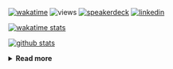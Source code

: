 [![wakatime](https://wakatime.com/badge/user/ddf27f94-292a-4343-b7eb-1143a4c6cf87.svg)](https://wakatime.com/@ddf27f94-292a-4343-b7eb-1143a4c6cf87)
![views](https://komarev.com/ghpvc/?username=chck&color=blueviolet)
[![speakerdeck](https://img.shields.io/badge/Speaker_Deck-chck-8a2be2?style=flat-square&logo=speaker-deck)](https://speakerdeck.com/chck)
[![linkedin](https://img.shields.io/badge/LinkedIn-chck-8a2be2?style=flat-square&logo=linkedin)](https://www.linkedin.com/in/chck/)

[![wakatime stats](https://github-readme-stats-nine-umber-51.vercel.app/api/wakatime?username=chck&layout=compact&count_private=true&hide_title=true&hide=Other&theme=buefy&langs_count=14)](https://wakatime.com/@chck?rank=me)

[![github stats](https://github-readme-stats-nine-umber-51.vercel.app/api?username=chck&count_private=true&show_icons=true&hide_title=true&theme=buefy)](https://github.com/anuraghazra/github-readme-stats)

<details>
  <summary><b>Read more</b></summary>
  <br>

  <!--START_SECTION:waka-->
**🐱 My GitHub Data** 

> 📦 147.5 kB Used in GitHub's Storage 
 > 
> 🏆 917 Contributions in the Year 2025
 > 
> 💼 Opted to Hire
 > 
> 📜 133 Public Repositories 
 > 
> 🔑 24 Private Repositories 
 > 
**I'm an Early 🐤** 

```text
🌞 Morning                1954 commits        █████░░░░░░░░░░░░░░░░░░░░   19.95 % 
🌆 Daytime                2947 commits        ████████░░░░░░░░░░░░░░░░░   30.08 % 
🌃 Evening                2576 commits        ███████░░░░░░░░░░░░░░░░░░   26.30 % 
🌙 Night                  2319 commits        ██████░░░░░░░░░░░░░░░░░░░   23.67 % 
```
📅 **I'm Most Productive on Thursday** 

```text
Monday                   1558 commits        ████░░░░░░░░░░░░░░░░░░░░░   15.90 % 
Tuesday                  1740 commits        ████░░░░░░░░░░░░░░░░░░░░░   17.76 % 
Wednesday                1942 commits        █████░░░░░░░░░░░░░░░░░░░░   19.82 % 
Thursday                 2103 commits        █████░░░░░░░░░░░░░░░░░░░░   21.47 % 
Friday                   1107 commits        ███░░░░░░░░░░░░░░░░░░░░░░   11.30 % 
Saturday                 606 commits         ██░░░░░░░░░░░░░░░░░░░░░░░   06.19 % 
Sunday                   740 commits         ██░░░░░░░░░░░░░░░░░░░░░░░   07.55 % 
```


📊 **This Week I Spent My Time On** 

```text
💬 Programming Languages: 
Other                    13 hrs 22 mins      █████████████░░░░░░░░░░░░   53.18 % 
Rust                     6 hrs 39 mins       ███████░░░░░░░░░░░░░░░░░░   26.48 % 
TOML                     2 hrs 4 mins        ██░░░░░░░░░░░░░░░░░░░░░░░   08.25 % 
Markdown                 1 hr 37 mins        ██░░░░░░░░░░░░░░░░░░░░░░░   06.47 % 
YAML                     24 mins             ░░░░░░░░░░░░░░░░░░░░░░░░░   01.63 % 

🔥 Editors: 
Chrome                   16 hrs 8 mins       ████████████████░░░░░░░░░   64.18 % 
RustRover                6 hrs 53 mins       ███████░░░░░░░░░░░░░░░░░░   27.40 % 
Obsidian                 1 hr 6 mins         █░░░░░░░░░░░░░░░░░░░░░░░░   04.41 % 
Neovim                   50 mins             █░░░░░░░░░░░░░░░░░░░░░░░░   03.34 % 
Zed                      9 mins              ░░░░░░░░░░░░░░░░░░░░░░░░░   00.62 % 
```

**I Mostly Code in Python** 

```text
Python                   48 repos            ████████░░░░░░░░░░░░░░░░░   33.80 % 
Jupyter Notebook         19 repos            ███░░░░░░░░░░░░░░░░░░░░░░   13.38 % 
Ruby                     11 repos            ██░░░░░░░░░░░░░░░░░░░░░░░   07.75 % 
TypeScript               7 repos             █░░░░░░░░░░░░░░░░░░░░░░░░   04.93 % 
HCL                      5 repos             █░░░░░░░░░░░░░░░░░░░░░░░░   03.52 % 
```



**Timeline**

![Lines of Code chart](https://raw.githubusercontent.com/chck/chck/main/assets/bar_graph.png)


 Last Updated on 2025-10-26 02:14 UTC
<!--END_SECTION:waka-->
</details>

